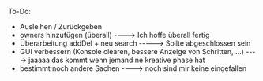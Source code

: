 To-Do:
- Ausleihen / Zurückgeben
- owners hinzufügen (überall) ----> Ich hoffe überall fertig
- Überarbeitung addDel + neu search -----> Sollte abgeschlossen sein
- GUI verbessern (Konsole clearen, bessere Anzeige von Schritten, ...)     ----> jaaaaa das kommt wenn jemand ne kreative phase hat
- bestimmt noch andere Sachen   ----> noch sind mir keine eingefallen
